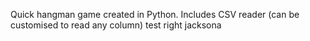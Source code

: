 Quick hangman game created in Python.
Includes CSV reader (can be customised to read any column)
test right jacksona